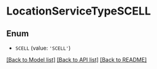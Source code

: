 # LocationServiceTypeSCELL


## Enum

* `SCELL` (value: `'SCELL'`)

[[Back to Model list]](../README.md#documentation-for-models) [[Back to API list]](../README.md#documentation-for-api-endpoints) [[Back to README]](../README.md)


